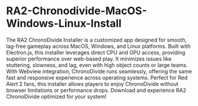 # RA2-Chronodivide-MacOS-Windows-Linux-Install
The RA2 ChronoDivide Installer is a customized app designed for smooth, lag-free gameplay across MacOS, Windows, and Linux platforms. Built with Electron.js, this installer leverages direct CPU and GPU access, providing superior performance over web-based play. It minimizes issues like stuttering, slowness, and lag, even with high object counts or large teams. With Webview integration, ChronoDivide runs seamlessly, offering the same fast and responsive experience across operating systems. Perfect for Red Alert 2 fans, this installer allows players to enjoy ChronoDivide without browser limitations or performance drops. Download and experience RA2 ChronoDivide optimized for your system!
